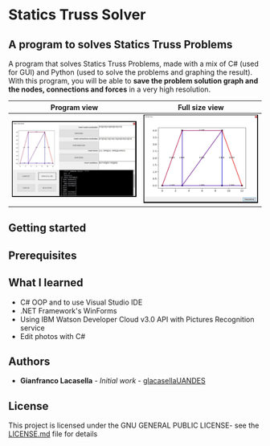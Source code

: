 # Statics Truss Solver

## A program to solves Statics Truss Problems

A program that solves Statics Truss Problems, made with a mix of C# (used for GUI) and Python (used to solve the problems and graphing the result). With this program, you will be able to **save the problem solution graph and the nodes, connections and forces** in a very high resolution.

Program view               |  Full size view
:-------------------------:|:-------------------------:
![](img/sts12.JPG)         |  ![](img/sts13.JPG)

## Getting started

## Prerequisites

## What I learned

* C# OOP and to use Visual Studio IDE
* .NET Framework's WinForms
* Using IBM Watson Developer Cloud v3.0 API with Pictures Recognition service
* Edit photos with C#

## Authors

* **Gianfranco Lacasella** - *Initial work* - [glacasellaUANDES](https://github.com/glacasellaUANDES)

## License

This project is licensed under the GNU GENERAL PUBLIC LICENSE- see the [LICENSE.md](LICENSE.md) file for details
